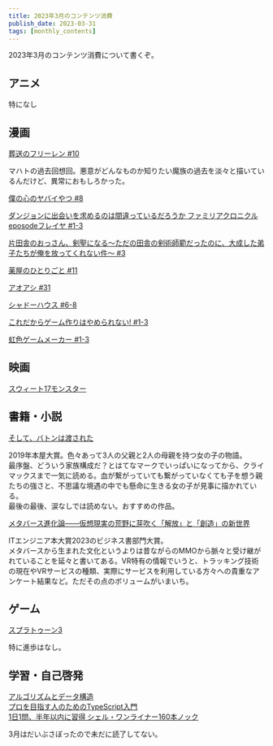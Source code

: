 ```yaml
---
title: 2023年3月のコンテンツ消費 
publish_date: 2023-03-31
tags: [monthly_contents]
---
```


2023年3月のコンテンツ消費について書くぞ。

## アニメ

特になし

## 漫画

[葬送のフリーレン #10](https://amzn.to/42KPdhF)

マハトの過去回想回。悪意がどんなものか知りたい魔族の過去を淡々と描いているんだけど、異常におもしろかった。

[僕の心のヤバイやつ #8](https://amzn.to/3KaMff2)

[ダンジョンに出会いを求めるのは間違っているだろうか ファミリアクロニクル eposodeフレイヤ #1-3](https://amzn.to/3ZiiNIo)

[片田舎のおっさん、剣聖になる～ただの田舎の剣術師範だったのに、大成した弟子たちが俺を放ってくれない件～ #3](https://amzn.to/3Y8QMTh)

[薬屋のひとりごと #11](https://amzn.to/40kK2n6)

[アオアシ #31](https://amzn.to/3nkv4ik)

[シャドーハウス #6-8](https://amzn.to/3FOzfcA)

[これだからゲーム作りはやめられない! #1-3](https://amzn.to/3M9Z2QH)

[虹色ゲームメーカー #1-3](https://amzn.to/3LNZmUU)

## 映画

[スウィート17モンスター](https://filmarks.com/movies/70289)  


## 書籍・小説

[そして、バトンは渡された](https://amzn.to/3ZxeWaR)

2019年本屋大賞。色々あって3人の父親と2人の母親を持つ女の子の物語。  
最序盤、どういう家族構成だ？とはてなマークでいっぱいになってから、クライマックスまで一気に読める。血が繋がっていても繋がっていなくても子を想う親たちの強さと、不思議な境遇の中でも懸命に生きる女の子が見事に描かれている。  
最後の最後、涙なしでは読めない。おすすめの作品。

[メタバース進化論――仮想現実の荒野に芽吹く「解放」と「創造」の新世界](https://amzn.to/40eZvoE)

ITエンジニア本大賞2023のビジネス書部門大賞。  
メタバースから生まれた文化というよりは昔ながらのMMOから脈々と受け継がれていることを延々と書いてある。VR特有の情報でいうと、トラッキング技術の現在やVRサービスの種類、実際にサービスを利用している方々への貴重なアンケート結果など。ただその点のボリュームがいまいち。

## ゲーム

[スプラトゥーン3](https://amzn.to/3I9AxB0)

特に進歩はなし。

## 学習・自己啓発

[アルゴリズムとデータ構造](https://amzn.to/3jEsIt5)  
[プロを目指す人のためのTypeScript入門](https://amzn.to/3jI4HRS)  
[1日1問、半年以内に習得 シェル・ワンライナー160本ノック](https://amzn.to/3mfXQQv)  

3月はだいぶさぼったので未だに読了してない。
